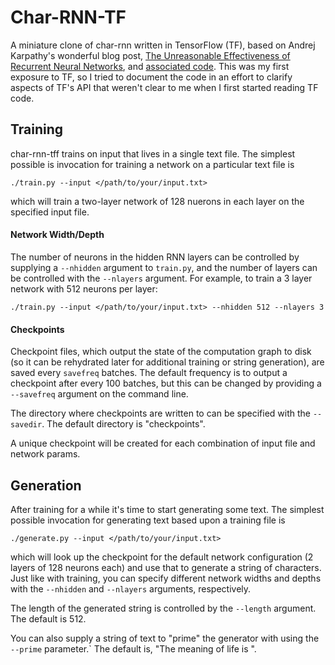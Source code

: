 # Char-RNN-TF

A miniature clone of char-rnn written in TensorFlow (TF), based on Andrej Karpathy's wonderful blog post, [The Unreasonable Effectiveness of Recurrent Neural Networks](http://karpathy.github.io/2015/05/21/rnn-effectiveness/), and [associated code](https://github.com/karpathy/char-rnn).  This was my first exposure to TF, so I tried to document the code in an effort to clarify aspects of TF's API that weren't clear to me when I first started reading TF code.

## Training

char-rnn-tff trains on input that lives in a single text file.  The simplest possible is invocation for training a network on a particular text file is
```
./train.py --input </path/to/your/input.txt>
```
which will train a two-layer network of 128 nuerons in each layer on the specified input file.

#### Network Width/Depth

The number of neurons in the hidden RNN layers can be controlled by supplying a `--nhidden` argument to `train.py`, and the number of layers can be controlled with the `--nlayers` argument.  For example, to train a 3 layer network with 512 neurons per layer:
```
./train.py --input </path/to/your/input.txt> --nhidden 512 --nlayers 3
```

#### Checkpoints

Checkpoint files, which output the state of the computation graph to disk (so it can be rehydrated later for additional training or string generation), are saved every `savefreq` batches.  The default frequency is to output a checkpoint after every 100 batches, but this can be changed by providing a `--savefreq` argument on the command line.  

The directory where checkpoints are written to can be specified with the `--savedir`.  The default directory is "checkpoints".

A unique checkpoint will be created for each combination of input file and network params.

## Generation

After training for a while it's time to start generating some text.  The simplest possible invocation for generating text based upon a training file is
```
./generate.py --input </path/to/your/input.txt>
```
which will look up the checkpoint for the default network configuration (2 layers of 128 neurons each) and use that to generate a string of characters.  Just like with training, you can specify different network widths and depths with the `--nhidden` and `--nlayers` arguments, respectively.

The length of the generated string is controlled by the `--length` argument.  The default is 512.

You can also supply a string of text to "prime" the generator with using the `--prime` parameter.`  The default is, "The meaning of life is ".

